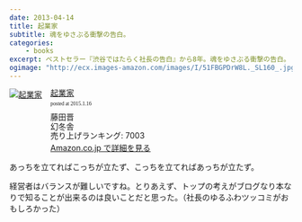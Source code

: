 ```yaml
---
date: 2013-04-14
title: 起業家
subtitle: 魂をゆさぶる衝撃の告白。
categories: 
    - books
excerpt: ベストセラー『渋谷ではたらく社長の告白』から8年。魂をゆさぶる衝撃の告白。
ogimage: "http://ecx.images-amazon.com/images/I/51FBGPDrW8L._SL160_.jpg"	
---
```


<div class="azlink-box"><div class="azlink-image" style="float:left"><a href="http://www.amazon.co.jp/exec/obidos/ASIN/B00CBU28FM/warikiru-22/" name="azlinklink" target="_blank"><img src="http://ecx.images-amazon.com/images/I/51FBGPDrW8L._SL160_.jpg" alt="起業家" style="border:none" /></a></div><div class="azlink-info" style="float:left;margin-left:15px;line-height:120%"><div class="azlink-name" style="margin-bottom:10px;line-height:120%"><a href="http://www.amazon.co.jp/exec/obidos/ASIN/B00CBU28FM/warikiru-22/" name="azlinklink" target="_blank">起業家</a><div class="azlink-powered-date" style="font-size:7pt;margin-top:5px;font-family:verdana;line-height:120%">posted at 2015.1.16</div></div><div class="azlink-detail">藤田晋<br />幻冬舎<br />売り上げランキング: 7003<br /></div><div class="azlink-link" style="margin-top:5px"><a href="http://www.amazon.co.jp/exec/obidos/ASIN/B00CBU28FM/warikiru-22/" target="_blank">Amazon.co.jp で詳細を見る</a></div></div><div class="azlink-footer" style="clear:left"></div></div>

あっちを立てればこっちが立たず、こっちを立てればあっちが立たず。

経営者はバランスが難しいですね。とりあえず、トップの考えがブログなり本なりで知ることが出来るのは良いことだと思った。（社長のゆるふわツッコミがおもしろかった）
